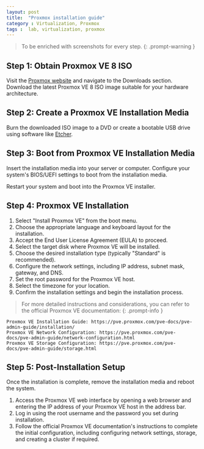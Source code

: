 ```yaml
---
layout: post
title:  "Proxmox installation guide"
category : Virtualization, Proxmox
tags :  lab, virtualization, proxmox
---
```


> To be enriched with screenshots for every step.
{: .prompt-warning }

## Step 1: Obtain Proxmox VE 8 ISO

Visit the [Proxmox website](https://www.proxmox.com/) and navigate to the Downloads section.
Download the latest Proxmox VE 8 ISO image suitable for your hardware architecture.

## Step 2: Create a Proxmox VE Installation Media

Burn the downloaded ISO image to a DVD or create a bootable USB drive using software like [Etcher](https://etcher.balena.io/).

## Step 3: Boot from Proxmox VE Installation Media

Insert the installation media into your server or computer.
Configure your system's BIOS/UEFI settings to boot from the installation media.

Restart your system and boot into the Proxmox VE installer.

## Step 4: Proxmox VE Installation

1. Select "Install Proxmox VE" from the boot menu.
2. Choose the appropriate language and keyboard layout for the installation.
3. Accept the End User License Agreement (EULA) to proceed.
4. Select the target disk where Proxmox VE will be installed.
5. Choose the desired installation type (typically "Standard" is recommended).
6. Configure the network settings, including IP address, subnet mask, gateway, and DNS.
7. Set the root password for the Proxmox VE host.
8. Select the timezone for your location.
9. Confirm the installation settings and begin the installation process.

> For more detailed instructions and considerations, you can refer to the official Proxmox VE documentation: {: .prompt-info }
```
Proxmox VE Installation Guide: https://pve.proxmox.com/pve-docs/pve-admin-guide/installation/
Proxmox VE Network Configuration: https://pve.proxmox.com/pve-docs/pve-admin-guide/network-configuration.html
Proxmox VE Storage Configuration: https://pve.proxmox.com/pve-docs/pve-admin-guide/storage.html
```

## Step 5: Post-Installation Setup

Once the installation is complete, remove the installation media and reboot the system.

1. Access the Proxmox VE web interface by opening a web browser and entering the IP address of your Proxmox VE host in the address bar.
2. Log in using the root username and the password you set during installation.
3. Follow the official Proxmox VE documentation's instructions to complete the initial configuration, including configuring network settings, storage, and creating a cluster if required.
